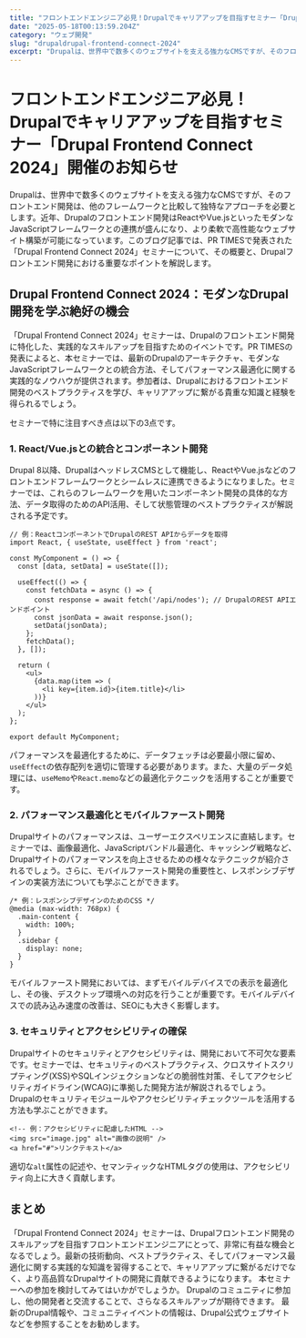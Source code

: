 ```yaml
---
title: "フロントエンドエンジニア必見！Drupalでキャリアアップを目指すセミナー「Drupal Frontend Connect 2024」開催のお知らせ"
date: "2025-05-18T00:13:59.204Z"
category: "ウェブ開発"
slug: "drupaldrupal-frontend-connect-2024"
excerpt: "Drupalは、世界中で数多くのウェブサイトを支える強力なCMSですが、そのフロントエンド開発は、他のフレームワークと比較して独特なアプローチを必要とします。近年、Drupalのフロントエンド開発はReactやVue.jsといったモダンなJavaScriptフレームワークとの連携が盛んになり、より柔..."
---
```


# フロントエンドエンジニア必見！Drupalでキャリアアップを目指すセミナー「Drupal Frontend Connect 2024」開催のお知らせ

Drupalは、世界中で数多くのウェブサイトを支える強力なCMSですが、そのフロントエンド開発は、他のフレームワークと比較して独特なアプローチを必要とします。近年、Drupalのフロントエンド開発はReactやVue.jsといったモダンなJavaScriptフレームワークとの連携が盛んになり、より柔軟で高性能なウェブサイト構築が可能になっています。このブログ記事では、PR TIMESで発表された「Drupal Frontend Connect 2024」セミナーについて、その概要と、Drupalフロントエンド開発における重要なポイントを解説します。


## Drupal Frontend Connect 2024：モダンなDrupal開発を学ぶ絶好の機会

「Drupal Frontend Connect 2024」セミナーは、Drupalのフロントエンド開発に特化した、実践的なスキルアップを目指すためのイベントです。PR TIMESの発表によると、本セミナーでは、最新のDrupalのアーキテクチャ、モダンなJavaScriptフレームワークとの統合方法、そしてパフォーマンス最適化に関する実践的なノウハウが提供されます。参加者は、Drupalにおけるフロントエンド開発のベストプラクティスを学び、キャリアアップに繋がる貴重な知識と経験を得られるでしょう。

セミナーで特に注目すべき点は以下の3点です。

### 1.  React/Vue.jsとの統合とコンポーネント開発

Drupal 8以降、DrupalはヘッドレスCMSとして機能し、ReactやVue.jsなどのフロントエンドフレームワークとシームレスに連携できるようになりました。セミナーでは、これらのフレームワークを用いたコンポーネント開発の具体的な方法、データ取得のためのAPI活用、そして状態管理のベストプラクティスが解説される予定です。


```
// 例：ReactコンポーネントでDrupalのREST APIからデータを取得
import React, { useState, useEffect } from 'react';

const MyComponent = () => {
  const [data, setData] = useState([]);

  useEffect(() => {
    const fetchData = async () => {
      const response = await fetch('/api/nodes'); // DrupalのREST APIエンドポイント
      const jsonData = await response.json();
      setData(jsonData);
    };
    fetchData();
  }, []);

  return (
    <ul>
      {data.map(item => (
        <li key={item.id}>{item.title}</li>
      ))}
    </ul>
  );
};

export default MyComponent;
```

パフォーマンスを最適化するために、データフェッチは必要最小限に留め、`useEffect`の依存配列を適切に管理する必要があります。また、大量のデータ処理には、`useMemo`や`React.memo`などの最適化テクニックを活用することが重要です。


### 2. パフォーマンス最適化とモバイルファースト開発

Drupalサイトのパフォーマンスは、ユーザーエクスペリエンスに直結します。セミナーでは、画像最適化、JavaScriptバンドル最適化、キャッシング戦略など、Drupalサイトのパフォーマンスを向上させるための様々なテクニックが紹介されるでしょう。さらに、モバイルファースト開発の重要性と、レスポンシブデザインの実装方法についても学ぶことができます。

```
/* 例：レスポンシブデザインのためのCSS */
@media (max-width: 768px) {
  .main-content {
    width: 100%;
  }
  .sidebar {
    display: none;
  }
}
```

モバイルファースト開発においては、まずモバイルデバイスでの表示を最適化し、その後、デスクトップ環境への対応を行うことが重要です。モバイルデバイスでの読み込み速度の改善は、SEOにも大きく影響します。


### 3.  セキュリティとアクセシビリティの確保

Drupalサイトのセキュリティとアクセシビリティは、開発において不可欠な要素です。セミナーでは、セキュリティのベストプラクティス、クロスサイトスクリプティング(XSS)やSQLインジェクションなどの脆弱性対策、そしてアクセシビリティガイドライン(WCAG)に準拠した開発方法が解説されるでしょう。  Drupalのセキュリティモジュールやアクセシビリティチェックツールを活用する方法も学ぶことができます。


```
<!-- 例：アクセシビリティに配慮したHTML -->
<img src="image.jpg" alt="画像の説明" />
<a href="#">リンクテキスト</a>
```

適切な`alt`属性の記述や、セマンティックなHTMLタグの使用は、アクセシビリティ向上に大きく貢献します。


## まとめ

「Drupal Frontend Connect 2024」セミナーは、Drupalフロントエンド開発のスキルアップを目指すフロントエンドエンジニアにとって、非常に有益な機会となるでしょう。最新の技術動向、ベストプラクティス、そしてパフォーマンス最適化に関する実践的な知識を習得することで、キャリアアップに繋がるだけでなく、より高品質なDrupalサイトの開発に貢献できるようになります。  本セミナーへの参加を検討してみてはいかがでしょうか。  Drupalのコミュニティに参加し、他の開発者と交流することで、さらなるスキルアップが期待できます。  最新のDrupal情報や、コミュニティイベントの情報は、Drupal公式ウェブサイトなどを参照することをお勧めします。
